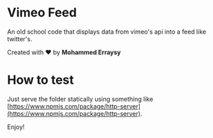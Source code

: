 # Vimeo Feed
An old school code that displays data from vimeo's api into a feed like twitter's.

Created with :heart: by **Mohammed Erraysy**

# How to test
Just serve the folder statically using something like [https://www.npmjs.com/package/http-server](https://www.npmjs.com/package/http-server).

Enjoy!
